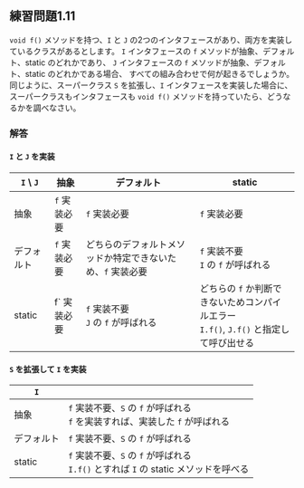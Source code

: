 ## 練習問題1.11

`void f()` メソッドを持つ、`I` と `J` の2つのインタフェースがあり、両方を実装しているクラスがあるとします。
`I` インタフェースの `f` メソッドが抽象、デフォルト、static のどれかであり、
`J` インタフェースの `f` メソッドが抽象、デフォルト、static のどれかである場合、
すべての組み合わせで何が起きるでしょうか。
同じように、スーパークラス `S` を拡張し、`I` インタフェースを実装した場合に、
スーパークラスもインタフェースも `void f()` メソッドを持っていたら、どうなるかを調べなさい。

### 解答

#### `I` と `J` を実装

| `I` \ `J` | 抽象 | デフォルト | static |
| ---- | ---- | ---- | ---- |
| 抽象 | `f` 実装必要 | `f` 実装必要 | `f` 実装必要 |
| デフォルト | `f` 実装必要 | どちらのデフォルトメソッドか特定できないため、`f` 実装必要 | `f` 実装不要 <br> `I` の `f` が呼ばれる |
| static | f` 実装必要 | `f` 実装不要 <br> `J` の `f` が呼ばれる | どちらの `f` か判断できないためコンパイルエラー <br> `I.f()`, `J.f()` と指定して呼び出せる |

#### `S` を拡張して `I` を実装

| `I` | |
| ---- | ---- |
| 抽象 | `f` 実装不要、`S` の `f` が呼ばれる <br> `f` を実装すれば、実装した `f` が呼ばれる |
| デフォルト | `f` 実装不要、`S` の `f` が呼ばれる |
| static | `f` 実装不要、`S` の `f` が呼ばれる <br> `I.f()` とすれば `I` の static メソッドを呼べる |